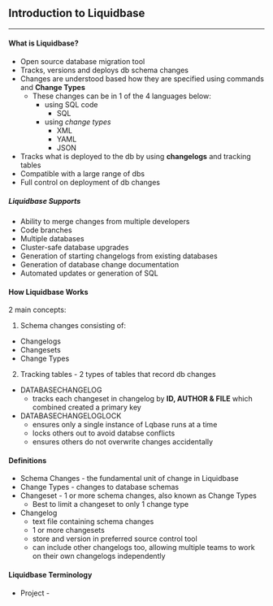 ## Introduction to Liquidbase
-------
#### What is Liquidbase?
- Open source database migration tool
- Tracks, versions and deploys db schema changes
- Changes are understood based how they are specified using commands and **Change Types** 
  - These changes can be in 1 of the 4 languages below:
    - using SQL code
      - SQL 
    - using *change types*
      - XML 
      - YAML
      - JSON
- Tracks what is deployed to the db by using **changelogs** and tracking tables
- Compatible with a large range of dbs
- Full control on deployment of db changes 

##### Liquidbase Supports
- Ability to merge changes from multiple developers
- Code branches
- Multiple databases
- Cluster-safe database upgrades
- Generation of starting changelogs from existing databases
- Generation of database change documentation
- Automated updates or generation of SQL

#### How Liquidbase Works
2 main concepts:
1. Schema changes consisting of:
  - Changelogs
  - Changesets
  - Change Types
2. Tracking tables - 2 types of tables that record db changes 
  - DATABASECHANGELOG
    - tracks each changeset in changelog by **ID, AUTHOR & FILE** which combined created a primary key
  - DATABASECHANGELOGLOCK
    - ensures only a single instance of Lqbase runs at a time
    - locks others out to avoid databse conflicts
    - ensures others do not overwrite changes accidentally

#### Definitions
- Schema Changes - the fundamental unit of change in Liquidbase
- Change Types - changes to database schemas
- Changeset - 1 or more schema changes, also known as Change Types
  -   Best to limit a changeset to only 1 change type
- Changelog 
  - text file containing schema changes
  - 1 or more changesets
  - store and version in preferred source control tool
  - can include other changelogs too, allowing multiple teams to work on their own changelogs independently

#### Liquidbase Terminology 
- Project - 

